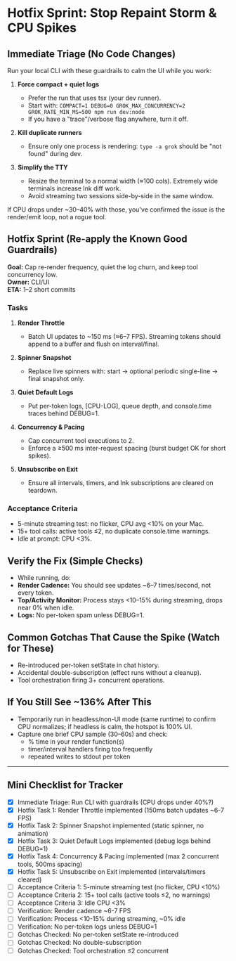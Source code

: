 # Hotfix Sprint: Stop Repaint Storm & CPU Spikes

## Immediate Triage (No Code Changes)

Run your local CLI with these guardrails to calm the UI while you work:

1. **Force compact + quiet logs**
   - Prefer the run that uses tsx (your dev runner).
   - Start with: `COMPACT=1 DEBUG=0 GROK_MAX_CONCURRENCY=2 GROK_RATE_MIN_MS=500 npm run dev:node`
   - If you have a "trace"/verbose flag anywhere, turn it off.

2. **Kill duplicate runners**
   - Ensure only one process is rendering: `type -a grok` should be "not found" during dev.

3. **Simplify the TTY**
   - Resize the terminal to a normal width (≈100 cols). Extremely wide terminals increase Ink diff work.
   - Avoid streaming two sessions side-by-side in the same window.

If CPU drops under ~30–40% with those, you've confirmed the issue is the render/emit loop, not a rogue tool.

## Hotfix Sprint (Re-apply the Known Good Guardrails)

**Goal:** Cap re-render frequency, quiet the log churn, and keep tool concurrency low.  
**Owner:** CLI/UI  
**ETA:** 1–2 short commits

### Tasks
1. **Render Throttle**
   - Batch UI updates to ~150 ms (≈6–7 FPS). Streaming tokens should append to a buffer and flush on interval/final.

2. **Spinner Snapshot**
   - Replace live spinners with: start → optional periodic single-line → final snapshot only.

3. **Quiet Default Logs**
   - Put per-token logs, [CPU-LOG], queue depth, and console.time traces behind DEBUG=1.

4. **Concurrency & Pacing**
   - Cap concurrent tool executions to 2.
   - Enforce a ≥500 ms inter-request spacing (burst budget OK for short spikes).

5. **Unsubscribe on Exit**
   - Ensure all intervals, timers, and Ink subscriptions are cleared on teardown.

### Acceptance Criteria
- 5-minute streaming test: no flicker, CPU avg <10% on your Mac.
- 15+ tool calls: active tools ≤2, no duplicate console.time warnings.
- Idle at prompt: CPU <3%.

## Verify the Fix (Simple Checks)
- While running, do:
- **Render Cadence:** You should see updates ~6–7 times/second, not every token.
- **Top/Activity Monitor:** Process stays <10–15% during streaming, drops near 0% when idle.
- **Logs:** No per-token spam unless DEBUG=1.

## Common Gotchas That Cause the Spike (Watch for These)
- Re-introduced per-token setState in chat history.
- Accidental double-subscription (effect runs without a cleanup).
- Tool orchestration firing 3+ concurrent operations.

## If You Still See ~136% After This
- Temporarily run in headless/non-UI mode (same runtime) to confirm CPU normalizes; if headless is calm, the hotspot is 100% UI.
- Capture one brief CPU sample (30–60s) and check:
  - % time in your render function(s)
  - timer/interval handlers firing too frequently
  - repeated writes to stdout per token

---

## Mini Checklist for Tracker

- [x] Immediate Triage: Run CLI with guardrails (CPU drops under 40%?)
- [x] Hotfix Task 1: Render Throttle implemented (150ms batch updates ~6-7 FPS)
- [x] Hotfix Task 2: Spinner Snapshot implemented (static spinner, no animation)
- [x] Hotfix Task 3: Quiet Default Logs implemented (debug logs behind DEBUG=1)
- [x] Hotfix Task 4: Concurrency & Pacing implemented (max 2 concurrent tools, 500ms spacing)
- [x] Hotfix Task 5: Unsubscribe on Exit implemented (intervals/timers cleared)
- [ ] Acceptance Criteria 1: 5-minute streaming test (no flicker, CPU <10%)
- [ ] Acceptance Criteria 2: 15+ tool calls (active tools ≤2, no warnings)
- [ ] Acceptance Criteria 3: Idle CPU <3%
- [ ] Verification: Render cadence ~6-7 FPS
- [ ] Verification: Process <10-15% during streaming, ~0% idle
- [ ] Verification: No per-token logs unless DEBUG=1
- [ ] Gotchas Checked: No per-token setState re-introduced
- [ ] Gotchas Checked: No double-subscription
- [ ] Gotchas Checked: Tool orchestration ≤2 concurrent